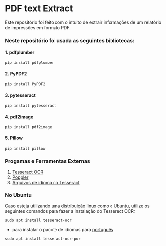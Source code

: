 # PDF text Extract
Este repositório foi feito com o intuito de extrair informações de um relatório de impressões em formato PDF.

### Neste repositório foi usada as seguintes bibliotecas:
#### 1. pdfplumber
```
pip install pdfplumber
```

#### 2. PyPDF2
```
pip install PyPDF2
```

#### 3. pytesseract
```
pip install pytesseract
```

#### 4. pdf2image
```
pip install pdf2image
```

#### 5. Pillow
```
pip install pillow
```

### Progamas e Ferramentas Externas
1. [Tesseract OCR](https://github.com/tesseract-ocr/tesseract)
2. [Poppler](https://github.com/oschwartz10612/poppler-windows/releases)
3. [Arquivos de idioma do Tesseract](https://github.com/tesseract-ocr/tessdata)


### No Ubuntu
Caso esteja utilizando uma distribuição linux como o Ubuntu, utilize os seguintes comandos para fazer a instalação do Tesserect OCR:

```
sudo apt install tesseract-ocr
```
- para instalar o pacote de idiomas para [português](https://github.com/tesseract-ocr/tessdata_best)
 ```
sudo apt install tesseract-ocr-por
```
